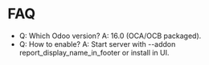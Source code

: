# FAQ

- Q: Which Odoo version? A: 16.0 (OCA/OCB packaged).
- Q: How to enable? A: Start server with --addon report_display_name_in_footer or install in UI.
